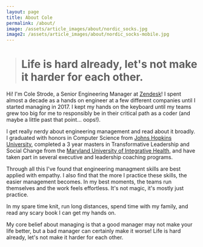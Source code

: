 ```yaml
---
layout: page
title: About Cole
permalink: /about/
image: /assets/article_images/about/nordic_socks.jpg
image2: /assets/article_images/about/nordic_socks-mobile.jpg
---
```


># Life is hard already, let's not make it harder for each other.

Hi! I'm Cole Strode, a Senior Engineering Manager at [Zendesk](https://www.zendesk.com/)! I spent almost a decade as a hands on engineer
at a few different companies until I started managing in 2017. I kept my hands on the keyboard until my teams grew too big
for me to responsibly be in their critical path as a coder (and maybe a little past that point... oops!).

I get really nerdy about engineering management and read about it broadly. I graduated with honors in Computer Science from
[Johns Hopkins University](https://www.jhu.edu/), completed a 3 year masters in Transformative Leadership and
Social Change from the [Maryland University of Integrative Health](https://muih.edu/), and have taken part in several executive
and leadership coaching programs.

Through all this I've found that engineering managment skills are best applied with empathy. I also find that the more I practice these skills,
the easier management becomes. In my best moments, the teams run themselves and the work feels effortless. It's not magic, it's mostly
just practice.

In my spare time knit, run long distances, spend time with my family, and read any scary book I can get my hands on.

My core belief about managing is that a good manager may not make your life better, but a bad manager can certainly make it worse!
Life is hard already, let's not make it harder for each other.
